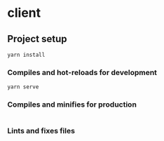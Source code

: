 # client

## Project setup
```
yarn install
```

### Compiles and hot-reloads for development
```
yarn serve
```

### Compiles and minifies for production
```
```

### Lints and fixes files
